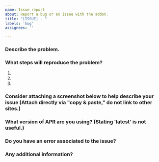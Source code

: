 ```yaml
---
name: Issue report
about: Report a bug or an issue with the addon.
title: "[ISSUE] - "
labels: 'bug'
assignees: ''

---
```


### Describe the problem.

### What steps will reproduce the problem?
1.  
2.  
3.  

### Consider attaching a screenshot below to help describe your issue (Attach directly via "copy & paste," do not link to other sites.)

### What version of APR are you using? (Stating 'latest' is not useful.)

### Do you have an error associated to the issue?

### Any additional information?
